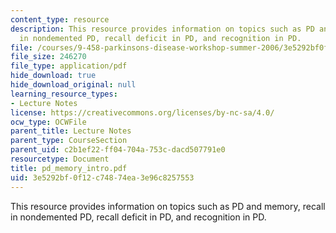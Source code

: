 ```yaml
---
content_type: resource
description: This resource provides information on topics such as PD and memory, recall
  in nondemented PD, recall deficit in PD, and recognition in PD.
file: /courses/9-458-parkinsons-disease-workshop-summer-2006/3e5292bf0f12c74874ea3e96c8257553_pd_memory_intro.pdf
file_size: 246270
file_type: application/pdf
hide_download: true
hide_download_original: null
learning_resource_types:
- Lecture Notes
license: https://creativecommons.org/licenses/by-nc-sa/4.0/
ocw_type: OCWFile
parent_title: Lecture Notes
parent_type: CourseSection
parent_uid: c2b1ef22-ff04-704a-753c-dacd507791e0
resourcetype: Document
title: pd_memory_intro.pdf
uid: 3e5292bf-0f12-c748-74ea-3e96c8257553
---
```

This resource provides information on topics such as PD and memory, recall in nondemented PD, recall deficit in PD, and recognition in PD.